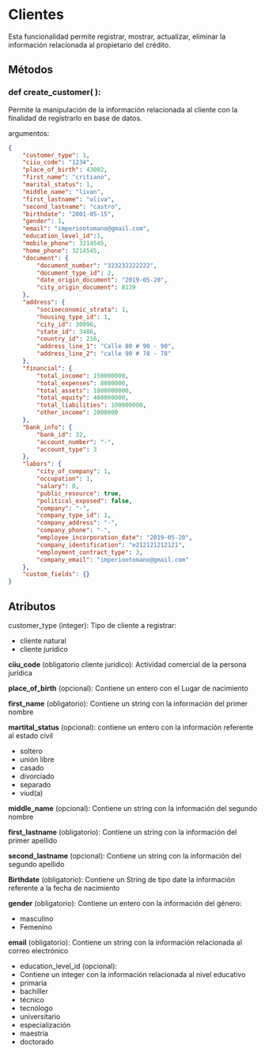 
# Clientes

Esta funcionalidad permite registrar, mostrar, actualizar, eliminar la información relacionada al propietario del crédito.

## Métodos

### def create_customer( ):

Permite la manipulación de la información relacionada al cliente con la finalidad de registrarlo en base de datos.

argumentos:

```json
{
    "customer_type": 1,
    "ciiu_code": "1234",
    "place_of_birth": 43002,
    "first_name": "critiano",
    "marital_status": 1,
    "middle_name": "livan",
    "first_lastname": "oliva",
    "second_lastname": "castro",
    "birthdate": "2001-05-15",
    "gender": 1,
    "email": "imperiootomano@gmail.com",
    "education_level_id":1,
    "mobile_phone": 3214545,
    "home_phone": 3214545,
    "document": {
        "document_number": "323232222222",
        "document_type_id": 2,
        "date_origin_document": "2019-05-20",
        "city_origin_document": 8139
    },
    "address": {
        "socioeconomic_strata": 1,
        "housing_type_id": 1,
        "city_id": 30096,
        "state_id": 3486,
        "country_id": 216,
        "address_line_1": "Calle 80 # 90 - 90",
        "address_line_2": "calle 90 # 78 - 78"
    },
    "financial": {
        "total_income": 150000000,
        "total_expenses": 8000000,
        "total_assets": 1000000000,
        "total_equity": 400000000,
        "total_liabilities": 100000000,
        "other_income": 2000000
    },
    "bank_info": {
        "bank_id": 32,
        "account_number": "-",
        "account_type": 3
    },
    "labors": {
        "city_of_company": 1,
        "occupation": 1,
        "salary": 0,
        "public_resource": true,
        "political_exposed": false,
        "company": "-",
        "company_type_id": 1,
        "company_address": "-",
        "company_phone": "-",
        "employee_incorporation_date": "2019-05-20",
        "company_identification": "e212121212121",
        "employment_contract_type": 3,
        "company_email": "imperiootomano@gmail.com"
    },
    "custom_fields": {}
}
```

## Atributos

customer_type (integer):
Tipo de cliente a registrar:

* cliente natural
* cliente jurídico

**ciiu_code** (obligatorio cliente jurídico):
Actividad comercial de la persona jurídica

**place_of_birth** (opcional):
Contiene un entero con el Lugar de nacimiento

**first_name** (obligatorio):
Contiene un string con la información del primer nombre

**martital_status** (opcional):
contiene un entero con la información referente al estado civil

* soltero
* unión libre
* casado
* divorciado
* separado
* viud(a)

**middle_name** (opcional):
Contiene un string con la información del segundo nombre

**first_lastname** (obligatorio):
Contiene un string con la información del primer apellido

**second_lastname** (opcional):
Contiene un string con la información del segundo apellido

**Birthdate** (obligatorio):
Contiene un String de tipo date la información referente a la fecha de nacimiento

**gender** (obligatorio):
Contiene un entero con la información del género:

* masculino
* Femenino

**email** (obligatorio):
Contiene un string con la información relacionada al correo electrónico

* education_level_id (opcional):
* Contiene un integer con la información relacionada al nivel educativo
* primaria
* bachiller
* técnico
* tecnólogo
* universitario
* especialización
* maestría
* doctorado

